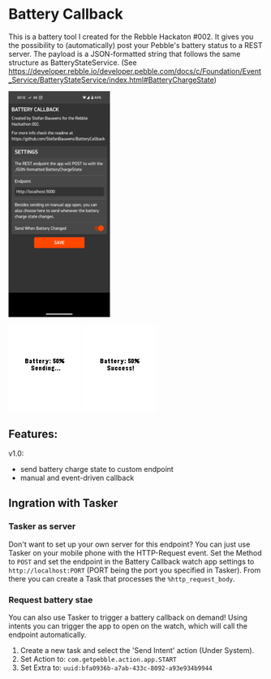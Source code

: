 # Battery Callback
This is a battery tool I created for the Rebble Hackaton #002.
It gives you the possibility to (automatically) post your Pebble's battery status to a REST server.
The payload is a JSON-formatted string that follows the same structure as BatteryStateService. (See https://developer.rebble.io/developer.pebble.com/docs/c/Foundation/Event_Service/BatteryStateService/index.html#BatteryChargeState)

<img src ="BatteryCallback/screenshot_config.png" width= 200 alt = "Battery Callback Phone Config screenshot">

![Battery Callback app screenshot](BatteryCallback/screenshot2.png)
![Battery Callback app screenshot](BatteryCallback/screenshot3.png)

## Features:
v1.0:
- send battery charge state to custom endpoint
- manual and event-driven callback 

## Ingration with Tasker
### Tasker as server
Don't want to set up your own server for this endpoint? You can just use Tasker on your mobile phone with the HTTP-Request event. 
Set the Method to `POST` and set the endpoint in the Battery Callback watch app settings to `http://localhost:PORT` (PORT being the port you specified in Tasker).
From there you can create a Task that processes the `%http_request_body`. 

### Request battery stae
You can also use Tasker to trigger a battery callback on demand! Using intents you can trigger the app to open on the watch, which will call the endpoint automatically.
1. Create a new task and select the 'Send Intent' action (Under System). 
2. Set Action to: `com.getpebble.action.app.START`
3. Set Extra to: `uuid:bfa0936b-a7ab-433c-8092-a93e934b9944`

